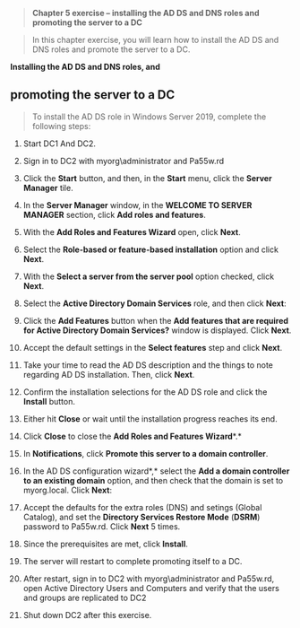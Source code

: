 >   **Chapter 5 exercise – installing the AD DS and DNS roles and promoting the
>   server to a DC**

>   In this chapter exercise, you will learn how to install the AD DS and DNS
>   roles and promote the server to a DC.

**Installing the AD DS and DNS roles, and**

promoting the server to a DC
----------------------------

>   To install the AD DS role in Windows Server 2019, complete the following
>   steps:

1.  Start DC1 And DC2.

2.  Sign in to DC2 with myorg\\administrator and Pa55w.rd

3.  Click the **Start** button, and then, in the **Start** menu, click the
    **Server Manager** tile.

4.  In the **Server Manager** window, in the **WELCOME TO SERVER MANAGER**
    section, click **Add roles and features**.

5.  With the **Add Roles and Features Wizard** open, click **Next**.

6.  Select the **Role-based or feature-based installation** option and click
    **Next**.

7.  With the **Select a server from the server pool** option checked, click
    **Next**.

8.  Select the **Active Directory Domain Services** role, and then click
    **Next**:

9.  Click the **Add Features** button when the **Add features that are required
    for Active Directory Domain Services?** window is displayed. Click **Next**.

10. Accept the default settings in the **Select features** step and click
    **Next**.

11. Take your time to read the AD DS description and the things to note
    regarding AD DS installation. Then, click **Next**.

12. Confirm the installation selections for the AD DS role and click the
    **Install** button.

13. Either hit **Close** or wait until the installation progress reaches its
    end.

14. Click **Close** to close the **Add Roles and Features Wizard***.*

15. In **Notifications**, click **Promote this server to a domain controller**.

16. In the AD DS configuration wizard*,* select the **Add a domain controller to
    an existing domain** option, and then check that the domain is set to
    myorg.local. Click **Next**:

17. Accept the defaults for the extra roles (DNS) and setings (Global Catalog),
    and set the **Directory Services Restore Mode** (**DSRM**) password to
    Pa55w.rd. Click **Next** 5 times.

18. Since the prerequisites are met, click **Install**.

19. The server will restart to complete promoting itself to a DC.

20. After restart, sign in to DC2 with myorg\\administrator and Pa55w.rd, open
    Active Directory Users and Computers and verify that the users and groups
    are replicated to DC2

21. Shut down DC2 after this exercise.
